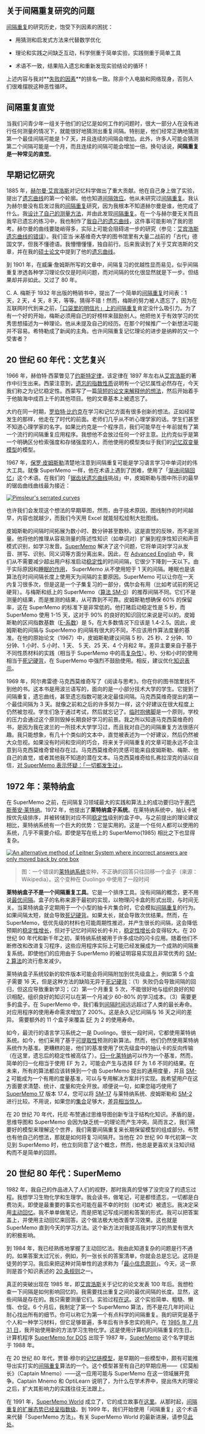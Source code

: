 ## 关于间隔重复研究的问题

[间隔重复](https://supermemo.guru/wiki/Spaced_repetition)的研究历史，饱受下列因素的困扰：

- 用猜测和启发式方法来代替数学优化

- 理论和实践之间缺乏互动，科学侧重于简单实验，实践侧重于简单工具

- 术语不一致，结果陷入遗忘和重新发现实验结论的循环！

上述内容与我对**[失败的因素](https://supermemo.guru/wiki/Why_spaced_repetition_research_kept_failing%3F#Formula_for_research_failure)**的排名一致。除非个人电脑和网络现身，否则人们很难摆脱这种恶性循环。

## 间隔重复直觉

当我们问青少年一组关于他们的记忆是如何工作的问题时，很大一部分人在没有进行任何测量的情况下，就能很好地猜测出重复间隔。特别是，他们经常正确地猜测第一个最佳间隔可能是 1-7 天，并且连续的间隔会增加。此外，许多人可能会猜测第二个间隔可能是一个月，而且连续的间隔可能会增加一倍。换句话说，**间隔重复是一种常见的直觉**。

## 早期记忆研究

1885 年，[赫尔曼·艾宾浩斯](https://supermemo.guru/wiki/Hermann_Ebbinghaus)对记忆科学做出了重大贡献。他在自己身上做了实验，提出了[遗忘曲线](https://supermemo.guru/wiki/Forgetting_curve)的第一个轮廓。他也知道[间隔效应](https://supermemo.guru/wiki/Spacing_effect)。他从未研究过[间隔重复](https://supermemo.guru/wiki/Spaced_repetition)。我认为赫尔曼没有启发过我的[间隔重复](https://supermemo.guru/wiki/Spaced_repetition)研究，因为我根本不知道赫尔曼是谁，他完成了什么。我[设计了自己的测量方法](https://supermemo.guru/wiki/Birth_of_SuperMemo)，并由此发现[间隔重复](https://supermemo.guru/wiki/Spaced_repetition)。在一个与赫尔曼无关而且我早已遗忘的练习中，我也制作了[我自己的遗忘曲线](https://supermemo.guru/wiki/why_spaced_repetition_research_kept_failing%3f#forgetting_curve_1984)，这件事可能影响了我的思考。赫尔曼的曲线要陡峭得多，实际上可能会阻碍进一步的研究（参见：[艾宾浩斯遗忘曲线的错误](https://supermemo.guru/wiki/Error_of_Ebbinghaus_forgetting_curve)）。我们亚当·米基维奇大学的图书馆里有大量二战前的「古代」德国文学，但我不懂德语。我懵懵懂懂，独自前行。后来我读到了关于艾宾浩斯的文章，并在我的[硕士论文](https://supermemo.guru/wiki/Master's_Thesis)中提到了他的[遗忘曲线](https://supermemo.guru/wiki/Forgetting_curve)。

到 1901 年，在威廉·詹姆斯所写的文章中，间隔复习的优越性显而易见，似乎间隔重复渗透各种学习理论仅仅是时间问题，而对间隔的优化很显然就是下一步。但结果却并非如此。又过了 80 年。

C. A. 梅斯于 1932 年出版的畅销书中，提出了一个简单的[间隔重复](https://supermemo.guru/wiki/Spaced_repetition)时间表：1 天，2 天，4 天，8 天，等等。猜得不错！然而，梅斯的努力被人遗忘了，因为在互联网时代到来之前，[「口袋里的明信片」上的间隔重复](https://supermemo.guru/wiki/SuperMemo_on_paper)肯定没什么吸引力。为了有一个好的开始，梅斯必须用自己的好榜样来鼓励别人。他把他关于有效学习的优秀思想描述为一种理论。他从未提及自己的经历。在那个时候推广一个新想法可能并不容易。希特勒成了新闻的主角。也许间隔重复记忆理论的进步是纳粹的又一个受害者？

## 20 世纪 60 年代：文艺复兴

1966 年，赫伯特·西蒙瞥见了[约斯特定律](https://supermemo.guru/wiki/Jost's_law)，该定律在 1897 年左右从[艾宾浩斯](https://supermemo.guru/wiki/Ebbinghaus)的著作中衍生出来。西蒙注意到，[遗忘的指数性质](https://supermemo.guru/wiki/Exponential_nature_of_forgetting)说明有一个记忆属性必然存在，今天我们称之为记忆稳定性。西蒙写了一篇[简短的论文来解释他的想法](https://supermemo.guru/wiki/Herbert_Simon_predicted_two_component_model_of_memory)，然后开始着手于他脑海中成百上千的其他项目。他的文章基本上被遗忘了。

大约在同一时期，[罗伯特·比约克](https://supermemo.guru/wiki/Robert_Bjork)在学习和记忆方面有很多创新的想法。正如经常发生的那样，他走在了时代的前面。老师们几乎从不听心理学家的话。学生们甚至不知道心理学家的名字。如果比约克是一个程序员，我们可能早在十年前就有了第一个流行的间隔重复应用程序。我想他不会放过任何一个好主意。比约克似乎是第一个明确区分检索强度和存储强度的人，而他使用的模型类似于我们的[记忆双变量模型](https://supermemo.guru/wiki/Two_component_model_of_memory)的模型。

1967 年，[保罗·皮姆斯勒](https://en.wikipedia.org/wiki/Paul_Pimsleur)清楚地注意到间隔重复可能是学习语言学习中单词对的伟大工具。就像 SuperMemo 一样，他在术语上遇到了困难，使用了「[渐进间隔回忆](https://supermemo.guru/wiki/Alternative_terms_for_spaced_repetition)」这个术语。在我们的「[锯齿状遗忘曲线](https://www.supermemo.com/pl/blog/diebbinghaes-invent-spac-repetition)挑战」中，皮姆斯勒与图中所示的最早的锯齿曲线曲线最为接近：

[![Pimsleur's serrated curves](https://supermemo.guru/images/5/53/Pimsleur_serrated_curves.jpg)](https://supermemo.guru/wiki/File:Pimsleur_serrated_curves.jpg)

也许我们会发现这个想法的早期草图，然而，由于技术原因，图线制作的时间越早，内容也就越少，而我们今天用 Excel 就能轻松绘制大批图线。

皮姆斯勒的间隔时间拓展为数小时、数分钟甚至数秒。这是直觉的反映，而不是测量。他将他的推理从容易测量的陈述性知识（如单词对）扩展到程序性知识和声音模式识别，如学习发音。[SuperMemo](https://supermemo.guru/wiki/SuperMemo) 解决了这个问题，它将单词对学习从发音、拼写、识别、同义词等方面分离出来。因此，在 [Advanced English](https://supermemo.guru/wiki/Advanced_English) 中，我们从不需要减少超出用户标准启动[稳定性](https://supermemo.guru/wiki/Stability)的时间间隔，它很少下降到一天以下。由于实际原因和[睡眠的作用](https://supermemo.guru/wiki/Science_of_sleep)， SuperMemo 从不使用短于 1 天的间隔。睡眠也是该算法在时间间隔长度上使用天为间隔的主要原因。SuperMemo 可以让你在一天内复习很多次，但是这是一个子集复习的一部分，偶尔会有用（比如考试前的死记硬背）。与梅斯和纸上的 SuperMemo（[算法 SM-0](https://supermemo.guru/wiki/The_birthday_of_spaced_repetition:_July_31,_1985#First_spaced_repetition_algorithm:_Algorithm_SM-0.2C_Aug_25.2C_1985)）的推荐间隔不同。它们不是测量的结果，而是推测的结果，从可靠到不可靠。皮姆斯勒想确保 60% 的保留率，这在 SuperMemo 的标准下是非常低的。他打赌启动稳定性是 5 秒，而 SuperMemo 使用 1-15 天，这对于 90% 的良好的知识回忆来说是可以的。皮姆斯勒的区间指数基数（[E-系数](https://supermemo.guru/wiki/E-Factor)）是 5，在大多数情况下应该是 1.4-2.5。因此，皮姆斯勒的间隔与 SuperMemo 的间隔有很大的不同，不应该用作算法度量的基准。在他的原始论文（1967）中，皮姆斯勒建议间隔 5 秒、25 秒、2 分钟、10 分钟、1 小时、5 小时、1 天、 5 天、25 天、4 个月和2 年。差异主要来自于基于不同性质材料的实践（相当于 SuperMemo 中的高[复杂性](https://supermemo.guru/wiki/Complexity)）。秒、分和小时的使用相当于[死记硬背](https://supermemo.guru/wiki/Cramming)，在 SuperMemo 中强烈不鼓励使用。相反，建议优化[知识表示](https://supermemo.guru/wiki/20_rules)。

1969 年，阿尔弗雷德·马克西莫维奇写了《阅读与思考》。你在你的图书馆里找不到他的书。这本书是用波兰语写的，面向的是一小部分技术大学的学生。它提到了间隔重复，遗忘曲线，甚至遗忘指数可能决定最佳间隔。马克西莫维奇提出的第一个最佳间隔为 3 天。就像之前和之后的许多努力一样，这个好建议在很大程度上仍然被忽视。学生们急于通过考试，然后就忘记了。[临时抱佛脚](https://supermemo.guru/wiki/Cram_and_dump)是一个原则，学校的压力会通过这个原则毁掉长期良好学习的前景。我之所以知道马克西莫维奇的书，是因为我在波兰的一所技术大学学习过，而且我对自己的间隔重复方法很感兴趣。我只能想象，有几十个类似的文本中，直觉被表述为一个好建议，然后仍然被大众忽视。如果没有时间和空间的巧合，将来关于间隔重复的文章可能永远不会注意到马克西莫维奇曾经存在过。马克西莫维奇的灵感可能来自皮姆斯勒、梅斯、他自己的直觉，或者其他我不知道的潜在文本。马克西莫维奇给扎弗拉涅克的话以自信，[对 SuperMemo 表示怀疑：「一切都发生过」](http://www.super-memory.com/articles/users/szafraniec.htm)。

## 1972 年：莱特纳盒

在 SuperMemo 之前，在间隔复习领域最大的实践和算法上的成功要归功于[塞巴斯蒂安·莱特纳](https://en.wikipedia.org/wiki/Sebastian_Leitner)。1972 年，他提出了**莱特纳盒子系统**。在莱特纳系统中，抽认卡被按优先级排序，并被转储到对应不同[稳定性](https://supermemo.guru/wiki/Stability)级别的盒子中。与之前提出的理论建议相比，莱特纳系统有一个巨大的优势：它是实用的。这是一个任何人都可以使用的系统，几乎不需要介绍。即使是写在纸上的 SuperMemo(1985) 相比之下也显得复杂。

[![An alternative method of Leitner System where incorrect answers are only moved back by one box](https://supermemo.guru/images/4/4d/Leitner_system.png)](https://supermemo.guru/wiki/File:Leitner_system.png)

> 图：一个错误的[莱特纳系统](https://supermemo.guru/wiki/Leitner_system)变种，不正确的回答只往回移一个盒子（来源：Wikipedia）。这个变种在 Duolingo 中使用了一段时间

**莱特纳盒子不是一个间隔重复工具**。它是一个排序工具。没有间隔的概念，更不用说[最优间隔](https://supermemo.guru/wiki/Optimum_interval)。盒子的名称来源于最初的实现，以物理闪卡盒的形式出现，与时间无关。当莱特纳盒子定期用于一个小型的抽卡片集合时，它会模拟[间隔重复](https://supermemo.guru/wiki/Spaced_repetition)的行为。如果间隔太短，就会导致[死记硬背](https://supermemo.guru/wiki/Cramming)。如果太长，就会导致次优结果。然而，在 SuperMemo，低优先级的材料也可能周期性推迟，并产生很长的间隔，这会降低预期的[稳定性增长](https://supermemo.guru/wiki/Stability_increase)，但对于记忆时间较长的卡片，[稳定性增长](https://supermemo.guru/wiki/Stability_increase)会变得较大。在 20 世纪 90 年代和新千年之初，莱特纳系统被用于许多成功的闪卡应用。随着他们不断修改和改进复习程序，这些应用程序实际上可能已经发展成为一个成熟的间隔重复系统。即使他们的应用由于 SuperMemo 的被证明容易实现且非常优秀的 [SM-2 算法](https://supermemo.guru/wiki/Algorithm_SM-2)的流行愈发减少。

莱特纳盒子系统较新的软件版本可能会将间隔附加到优先级盒上，例如第 5 个盒子需要 16 天，但是这种方法的缺陷无异于[死记硬背](https://supermemo.guru/wiki/Cramming)：（1）失败仍会导致间隔的回归，但这应导致重新学习；（2）第一个月重复 5 次，不能很好地与组织良好的知识相配，组织良好的知识可以在第一个月减少 60-80% 的学习成本。（3）需要更多的盒子。在 SuperMemo 中，我们看到[间隔时间](https://supermemo.guru/wiki/Interval)远远超过了人类的最长寿命。对应用程序的使用寿命需求增加了 200%。这是永久记忆间隔与 16 天之间的差异。 需要额外的 11 个盒子来覆盖 [EF](https://supermemo.guru/wiki/E-factor) 为 2 的使用寿命。

如今，最流行的语言学习系统之一是 Duolingo。很长一段时间，它都使用莱特纳系统。如今，他们采用了基于[可提取性](https://supermemo.guru/wiki/Retrievability)预测的新算法。然而，他们仍然使用莱特纳系统作为基准。更糟糕的是，他们的基准使用了优先级盒中的抽认卡的反向传输（在这里，遗忘后的稳定性被高估了）。[归一化莱特纳](https://supermemo.guru/wiki/Leitner_box)可以作为一个基准，然而，简单的归一化相当于使用 EF 为 2，可能会产生与选择 EF 为 1.6 不同的结果。在未来，所有的算法都应该转换到一个由 SuperMemo 提出的通用度量，并且 [SM-2](https://supermemo.guru/wiki/Algorithm_SM-2) 可能成为一个有用的度量基准，可以与专用解决方案并行实现。我希望用户在这方面要求清楚、统计、度量和完全开放。顺便说一句，如果您碰巧使用了[SuperMemo 17](https://supermemo.guru/wiki/SuperMemo_17) 版本 17.4，您可以将 [SM-17](https://supermemo.guru/wiki/SuperMemo_17) 与莱特纳系统、皮姆斯勒和 [SM-2](https://supermemo.guru/wiki/Algorithm_SM-2) 进行比较。不用说，如果您的[集合](https://supermemo.guru/wiki/Collection)足够大，[差异相当惊人](https://supermemo.guru/wiki/Universal_metric)。

在 20 世纪 70 年代，托尼·布赞通过思维导图创新专注于结构化知识。矛盾的是，思维导图和 SuperMemo 会因为缺乏统一的理论而产生冲突。简而言之，我们需要好的模型来理解这个世界，我们需要间隔重复来长期保留模型的组成部分。布赞也有他自己的想法，那就是如何将复习间隔开。当他在 20 世纪 90 年代初第一次见到 SuperMemo 时，他立刻同意了这个概念，然而，他总是更喜欢关注知识结构而不是简单的回顾。

## 20 世纪 80 年代：SuperMemo

1982 年，我自己的作品进入了人们的视野，那时我真的受够了没完没了的遗忘过程。我想学习生物化学和生理学。我会读书，做笔记，可是都怪遗忘，一切都是白费功夫。即使是最重要的事实也可能在最不幸的时刻（如考试）被遗忘。我决定采用[主动回忆](https://supermemo.guru/wiki/Active_recall)。我不单单做笔记，而是把笔记写成问题和答案的形式。我可以把答案盖上，并使用主动回忆来回答。这个做法极大地改善学习效果。这也就是 SuperMemo 直到今天的学习方法。这个新方法对我提高我对学习的热爱有很大的积极影响。

到 1984 年，我已经熟练地掌握了主动回忆法。我由此知道复杂的问题是行不通的。如果答案太过冗长，例如，列一张长长的答案清单，你就会总是忘记。这将是徒劳的学习。我后来把这种对简单性的追求称为「[最小信息原则](https://supermemo.guru/wiki/Minimum_information_principle)」。今天，这一原则是首个知识表述的 [20 条规则](https://supermemo.guru/wiki/20_rules)之一。

真正的突破出现在 1985 年，即[艾宾浩斯](https://supermemo.guru/wiki/Ebbinghaus)关于记忆的论文发表 100 年后。我想检查一下间隔是如何影响回忆的。我需要找出重复之间的最优间隔的长度。显然，这些间隔是存在的。我只需要测量它们。实验过程[在这](https://supermemo.guru/wiki/The_birthday_of_spaced_repetition:_July_31,_1985#Experiment)。这个实验简单、粗糙、懒惰、仓促。6 个月后，我制定了第一个 SuperMemo 算法，而不是花几年时间让耐心找出所有的细节。你可以称它为第一个有点科学的间隔重复。我的研究是基于个人和一种学习材料，但它足够普遍，多年后有许多忠实的用户。在 [1985 年 7 月 31 日](https://supermemo.guru/wiki/Birth_of_SuperMemo)，我开始使用新的方法学习生物化学。这是使用计算机的间隔重复的生日。计算机程序 [SuperMemo for DOS](https://supermemo.guru/wiki/SuperMemo_for_DOS) 出现于 1987 年，[SuperMemo](https://supermemo.guru/wiki/SuperMemo) 这个名字提出于 1988 年。

在 20 世纪 80 年代，贾普·穆尔的[记忆链模型](https://supermemo.guru/wiki/Memory_Chain_Model)，是早期的一些模型中，颇有可能推导出实打实的[间隔重复](https://supermemo.guru/wiki/Spaced_repetition)算法的一个。这个模型甚至有自己的早期应用——《尼莫船长》（Captain Mnemo）——这一应用可能与 SuperMemo 在这一领域展开竞争。Captain Mnemo 和 OptiLearn 说明了，为什么在学术界中，提出伟大的理论之后，扩大其影响力的实践往往无法跟上。

在 1991 年，[SuperMemo World](https://supermemo.guru/wiki/SuperMemo_World) 成立了，它的成立故事在[这里](https://supermemo.guru/wiki/Employing_forgetting_curves_in_spaced_repetition_(1991))。从那时起，[间隔重复的扩展态势已经呈指数级](https://supermemo.guru/wiki/Exponential_adoption_of_spaced_repetition)。到 1999 年，我们开始使用「间隔重复」这个术语来代替「SuperMemo 方法」。有关 SuperMemo World 的最新进展，请参见[此处](https://www.supermemo.com/en/blog)。